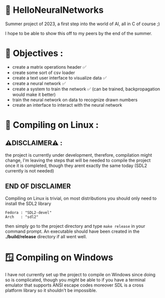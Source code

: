 # 🧠 HelloNeuralNetworks
Summer project of 2023, a first step into the world of AI, all in C of course ;)

I hope to be able to show this off to my peers by the end of the summer.

# 📜 Objectives :
* create a matrix operations header ✅
* create some sort of csv loader
* create a text user interface to visualize data ✅
* create a neural network ✅
* create a system to train the network ✅ (can be trained, backpropagation would make it better)
* train the neural network on data to recognize drawn numbers
* create an interface to interact with the neural network

# 🐧 Compiling on Linux :

## ⚠️DISCLAIMER⚠️ : 

the project is currently under development, therefore, compilation might change, 
I'm leaving the steps that will be needed to compile the project once it is completed,
though they arent exactly the same today (SDL2 currently is not needed)

## END OF DISCLAIMER

Compiling on Linux is trivial, on most distributions you should only need to install the SDL2 library
```
Fedora : "SDL2-devel"
Arch   : "sdl2"

```
then simply go to the project directory and type ```make release``` in your command prompt.
An executable should have been created in the **./build/release** directory if all went well.

# 🪟 Compiling on Windows

I have not currently set up the project to compile on Windows since doing so is complicated,
though you *might* be able to if you have a terminal emulator that supports ANSI escape codes
moreover SDL is a cross platform library so it shouldn't be impossible.
